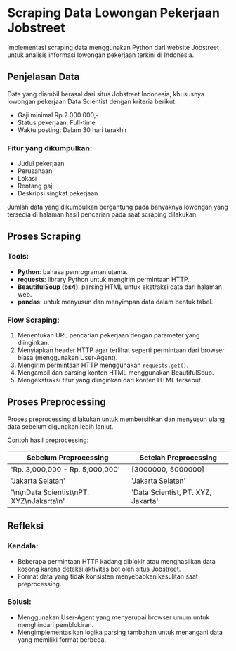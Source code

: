 # Scraping Data Lowongan Pekerjaan Jobstreet
Implementasi scraping data menggunakan Python dari website Jobstreet untuk analisis informasi lowongan pekerjaan terkini di Indonesia.

## Penjelasan Data

Data yang diambil berasal dari situs Jobstreet Indonesia, khususnya lowongan pekerjaan Data Scientist dengan kriteria berikut:

* Gaji minimal Rp 2.000.000,-
* Status pekerjaan: Full-time
* Waktu posting: Dalam 30 hari terakhir

### Fitur yang dikumpulkan:

* Judul pekerjaan
* Perusahaan
* Lokasi
* Rentang gaji
* Deskripsi singkat pekerjaan

Jumlah data yang dikumpulkan bergantung pada banyaknya lowongan yang tersedia di halaman hasil pencarian pada saat scraping dilakukan.

## Proses Scraping

### Tools:

* **Python**: bahasa pemrograman utama.
* **requests**: library Python untuk mengirim permintaan HTTP.
* **BeautifulSoup (bs4)**: parsing HTML untuk ekstraksi data dari halaman web.
* **pandas**: untuk menyusun dan menyimpan data dalam bentuk tabel.

### Flow Scraping:

1. Menentukan URL pencarian pekerjaan dengan parameter yang diinginkan.
2. Menyiapkan header HTTP agar terlihat seperti permintaan dari browser biasa (menggunakan User-Agent).
3. Mengirim permintaan HTTP menggunakan `requests.get()`.
4. Mengambil dan parsing konten HTML menggunakan BeautifulSoup.
5. Mengekstraksi fitur yang diinginkan dari konten HTML tersebut.

## Proses Preprocessing

Proses preprocessing dilakukan untuk membersihkan dan menyusun ulang data sebelum digunakan lebih lanjut.

Contoh hasil preprocessing:

| Sebelum Preprocessing                    | Setelah Preprocessing              |
| ---------------------------------------- | ---------------------------------- |
| 'Rp. 3,000,000 - Rp. 5,000,000'          | \[3000000, 5000000]                |
| 'Jakarta Selatan'                        | 'Jakarta Selatan'                  |
| '\n\nData Scientist\nPT. XYZ\nJakarta\n' | 'Data Scientist, PT. XYZ, Jakarta' |

## Refleksi

### Kendala:

* Beberapa permintaan HTTP kadang diblokir atau menghasilkan data kosong karena deteksi aktivitas bot oleh situs Jobstreet.
* Format data yang tidak konsisten menyebabkan kesulitan saat preprocessing.

### Solusi:

* Menggunakan User-Agent yang menyerupai browser umum untuk menghindari pemblokiran.
* Mengimplementasikan logika parsing tambahan untuk menangani data yang memiliki format berbeda.

